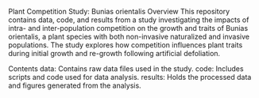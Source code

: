 Plant Competition Study: Bunias orientalis
Overview
This repository contains data, code, and results from a study investigating the impacts of intra- and inter-population competition on the growth and traits of Bunias orientalis, a plant species with both non-invasive naturalized and invasive populations. The study explores how competition influences plant traits during initial growth and re-growth following artificial defoliation.

Contents
data: Contains raw data files used in the study.
code: Includes scripts and code used for data analysis.
results: Holds the processed data and figures generated from the analysis.
